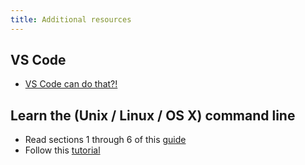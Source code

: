 ```yaml
---
title: Additional resources
---
```


## VS Code

- [VS Code can do that?!](https://vscodecandothat.com)

## Learn the (Unix / Linux / OS X) command line

- Read sections 1 through 6 of this [guide](http://linuxcommand.org/lc3_learning_the_shell.php)
- Follow this [tutorial](https://learnpythonthehardway.org/book/appendixa.html)
